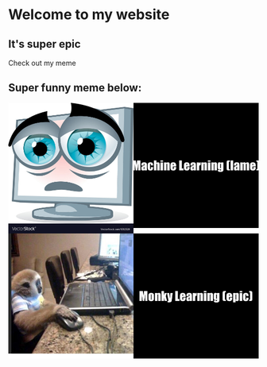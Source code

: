 # Welcome to my website
## It's **super epic**

Check out my meme
## Super funny meme below:
![](AG_meme.png)
